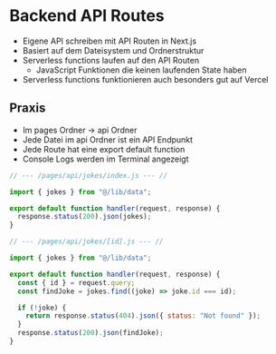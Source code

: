 # Backend API Routes

- Eigene API schreiben mit API Routen in Next.js
- Basiert auf dem Dateisystem und Ordnerstruktur
- Serverless functions laufen auf den API Routen
  - JavaScript Funktionen die keinen laufenden State haben
- Serverless functions funktionieren auch besonders gut auf Vercel

## Praxis

- Im pages Ordner -> api Ordner
- Jede Datei im api Ordner ist ein API Endpunkt
- Jede Route hat eine export default function
- Console Logs werden im Terminal angezeigt

```js
// --- /pages/api/jokes/index.js --- //

import { jokes } from "@/lib/data";

export default function handler(request, response) {
  response.status(200).json(jokes);
}
```

```js
// --- /pages/api/jokes/[id].js --- //

import { jokes } from "@/lib/data";

export default function handler(request, response) {
  const { id } = request.query;
  const findJoke = jokes.find((joke) => joke.id === id);

  if (!joke) {
    return response.status(404).json({ status: "Not found" });
  }
  response.status(200).json(findJoke);
}
```
